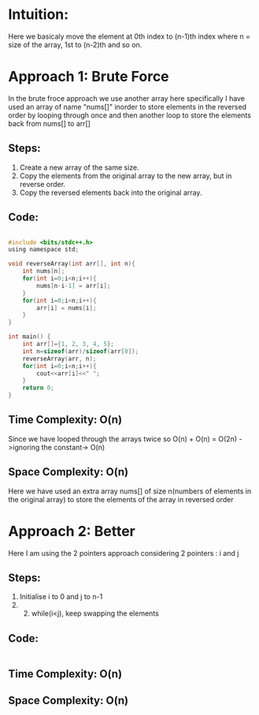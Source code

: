 # Intuition:
Here we basicaly move the element at 0th index to (n-1)th index where n = size of the array, 1st to (n-2)th and so on.

# Approach 1: Brute Force
In the brute froce approach we use another array here specifically I have used an array of name "nums[]" inorder to store elements in the reversed order by looping through once and then another loop to store the elements back from nums[] to arr[]
## Steps:
1. Create a new array of the same size.
2. Copy the elements from the original array to the new array, but in reverse order.
3. Copy the reversed elements back into the original array.
## Code:

```c

#include <bits/stdc++.h>
using namespace std;

void reverseArray(int arr[], int n){
    int nums[n];
    for(int i=0;i<n;i++){
        nums[n-i-1] = arr[i];
    }
    for(int i=0;i<n;i++){
        arr[i] = nums[i];
    }
}

int main() {
    int arr[]={1, 2, 3, 4, 5};
    int n=sizeof(arr)/sizeof(arr[0]);
    reverseArray(arr, n);
    for(int i=0;i<n;i++){
        cout<<arr[i]<<" ";
    }
    return 0;
}

```
## Time Complexity: O(n)
Since we have looped through the arrays twice so O(n) + O(n) = O(2n) ->ignoring the constant-> O(n)

## Space Complexity: O(n)
Here we have used an extra array nums[] of size n(numbers of elements in the original array) to store the elements of the array in reversed order 


# Approach 2: Better
Here I am using the 2 pointers approach considering 2 pointers : i and j
## Steps:
1. Initialise i to 0 and j to n-1
2. 2. while(i<j), keep swapping the elements
## Code:

```c


```
## Time Complexity: O(n)


## Space Complexity: O(n)
